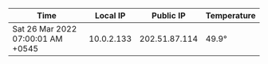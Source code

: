 | Time     | Local IP | Public IP | Temperature |
| ----------- | ----------- | ----------- | ----------- |
| Sat 26 Mar 2022 07:00:01 AM +0545      | 10.0.2.133     | 202.51.87.114  | 49.9° |
